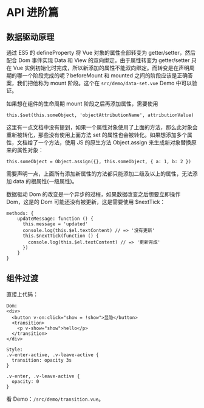 # API 进阶篇

## 数据驱动原理

通过 ES5 的 defineProperty 将 Vue 对象的属性全部转变为 getter/setter，然后配合 Dom 事件实现 Data 和 View 的双向绑定。由于属性转变为 getter/setter 只在 Vue 实例初始化时完成，所以新添加的属性不能双向绑定。而转变是在声明周期的哪一个阶段完成的呢？beforeMount 和 mounted 之间的阶段应该是正确答案，我们把他称为 mount  阶段。这个在 `src/demo/data-set.vue` Demo 中可以验证。 

如果想在组件的生命周期 mount 阶段之后再添加属性，需要使用 

    this.$set(this.someObject, 'objectAttributionName', attributionValue)

这里有一点文档中没有提到，如果一个属性对象使用了上面的方法，那么此对象会重新被转化，那些没有使用上面方法 set 的属性也会被转化。如果想添加多个属性，文档给了一个方法，使用 JS 的原生方法 Object.assign 来生成新对象替换原来的属性对象：

    this.someObject = Object.assign({}, this.someObject, { a: 1, b: 2 })

需要声明一点，上面所有添加新属性的方法都只能添加二级及以上的属性，无法添加 data 的根属性(一级属性)。

数据驱动 Dom 的改变是一个异步的过程，如果数据改变之后想要立即操作 Dom，这是的 Dom 可能还没有被更新，这是需要使用 $nextTick：

    methods: {
        updateMessage: function () {
          this.message = 'updated'
          console.log(this.$el.textContent) // => '没有更新'
          this.$nextTick(function () {
            console.log(this.$el.textContent) // => '更新完成'
          })
        }
    }

## 组件过渡

直接上代码：

    Dom:
    <div>
      <button v-on:click="show = !show">显隐</button>
      <transition>
        <p v-show="show">hello</p>
      </transition>
    </div>
    
    Style:
    .v-enter-active, .v-leave-active {
      transition: opacity 3s
    }
  
    .v-enter, .v-leave-active {
      opacity: 0
    }

看 Demo：`/src/demo/transition.vue`。









